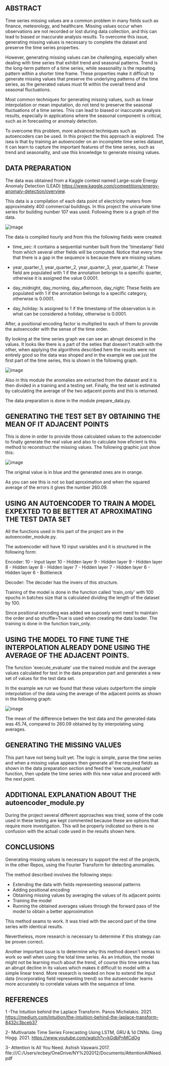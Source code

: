 ## ABSTRACT

Time series missing values are a common problem in many fields such as finance, meteorology, and healthcare. Missing values occur when observations are not recorded or lost during data collection, and this can lead to biased or inaccurate analysis results. To overcome this issue, generating missing values is necessary to complete the dataset and preserve the time series properties.

However, generating missing values can be challenging, especially when dealing with time series that exhibit trend and seasonal patterns. Trend is the long-term pattern of a time series, while seasonality is the repeating pattern within a shorter time frame. These properties make it difficult to generate missing values that preserve the underlying patterns of the time series, as the generated values must fit within the overall trend and seasonal fluctuations.

Most common techniques for generating missing values, such as linear interpolation or mean imputation, do not tend to preserve the seasonal fluctuations of a time series. This can lead to biased or inaccurate analysis results, especially in applications where the seasonal component is critical, such as in forecasting or anomaly detection.

To overcome this problem, more advanced techniques such as autoencoders can be used. In this project the this approach is explored. The isea is that by training an autoencoder on an incomplete time series dataset, it can learn to capture the important features of the time series, such as trend and seasonality, and use this knowledge to generate missing values.

## DATA PREPARATION

The data was obtained from a Kaggle contest named Large-scale Energy Anomaly Detection (LEAD) https://www.kaggle.com/competitions/energy-anomaly-detection/overview.

This data is a compilation of each data point of electricity meters from approximately 400 commercial buildings. In this project the univariate time series for building number 107 was used. Following there is a graph of the data.

![image](data/original_serie.png)

The data is compiled hourly and from this the following fields were created:

- time_sec: it contains a  sequential number built from the 'timestamp' field from which several other fields will be computed. Notice that every time that there is a gap in the sequence is because there are missing values.

- year_quarter_1, year_quarter_2, year_quarter_3, year_quarter_4: These field are populated with 1 if the annotation belongs to a specific quarter, otherwise it is assigned the value 0.0001.

- day_midnight, day_morning, day_afternoon, day_night: These fields are populated with 1 if the annotation belongs to a specific category, otherwise is 0.0001.

- day_holiday: Is assigned to 1 if the timestamp of the observation is in what can be considered a holiday, otherwise is 0.0001.

After, a positional encoding factor is multiplied to each of them to provide the autoencoder with the sense of the time order.

By looking at the time series graph we can see an abrupt descend in the values. It looks like there is a part of the seties that doesen't match with the other, when applying the algorithms described here the resolts were not entirely good so the data was shoped and in the example we use just the first part of the time series, this is shown in the following graph.

![image](data/ts_truncated_first_part.png)

Also in this module the anomalies are extracted from the dataset and it is then divided in a training and a testing set. Finally, the test set is estimated by calculating the average of the two adjacent points and this is returned. 

The data preparation is done in the module prepare_data.py.

## GENERATING THE TEST SET BY OBTAINING THE MEAN OF IT ADJACENT POINTS

This is done in order to provide those calculated values to the autoencoder to finally generate the real value and also to calculate how eficient is this method to reconstruct the missing values. The following graphic just show this:

![image](data/test_generated_by_average.png)

The original value is in blue and the generated ones are in orange.

As you can see this is not so bad aproximation and when the squared average of the errors it gives the number 260.09. 

## USING AN AUTOENCODER TO TRAIN A MODEL EXPEXTED TO BE BETTER AT APROXIMATING THE TEST DATA SET

All the functions used in this part of the project are in the autoencoder_module.py.

The autoencoder will have 10 input variables and it is structured in the following form:

Encoder:
10 - Input layer
10 - Hidden layer
9 - Hidden layer
9 - Hidden layer
8 - Hidden layer
8 - Hidden layer
7 - Hidden layer
7 - Hidden layer
6 - Hidden layer
6 - Bottleneck

Decoder: The decoder has the invers of this structure.

Training of the model is done in the function called 'train_only' with  100 epuchs in batches size that is calculated dividing the length of the dataset by 100.

Since positional encoding was added we suposely wont need to maintain the order and so shuffle=True is used when creating the data loader. The training is done in the function train_only.

## USING THE MODEL TO FINE TUNE THE INTERPOLATION ALREADY DONE USING THE AVERAGE OF THE ADJACENT POINTS.

The function 'execute_evaluate' use the trained module and the average values calculated for test in the data preparation part and generates a new set of values for the test data set.

In the example we run we found that these values outperform the simple interpolation of the data using the average of the adjacent points as shown in the following graph:

![image](data/test_generated_by_autoencoder.png)


The mean of the difference betwen the test data and the generated data was 45.74, compared to 260.09 obtained by by interpolating using averages.

## GENERATING THE MISSING VALUES

This part have not being built yet. The logic is simple, parse the time series and when a missing value appears then generate all the required fields as shown in the data preparation section and feed the 'execute_evaluate' function, then update the time series with this new value and proceed with the next point.

## ADDITIONAL EXPLANATION ABOUT THE autoencoder_module.py

During the project several different approaches was tried, some of the code used in these testing are kept commented because these are options that require more investigation. This will be properly indicated so there is no confusion with the actual code used in the results shown here.

## CONCLUSIONS

Generating missing values is necessary to support the rest of the projects, in the other Repos, using the Fourier Transform for detecting anomalies.

The method described involves the following steps:

- Extending the data with fields representing seasonal patterns
- Adding positional encoding
- Obtaining missing values by averaging the values of its adjacent points
- Training the model
- Running the obtained averages values through the forward pass of the model to obtain a better approximation

This method seams to work. It was tried with the second part of the time series with identical results.

Nevertheless, more research is necessary to determine if this strategy can be proven correct.

Another important issue is to determine why this method doesn't semas to work so well when using the total time series. As an intuition, the model might not be learning much about the trend, of course this time series has an abrupt decline in its values which makes it difficult to model with a simple linear trend. More research is needed on how to extend the input data (incorporating field representing trend) so the autoencoder learns more accurately to correlate values with the sequence of time.

## REFERENCES

 1 -The Intuition behind the Laplace Transform. Panos Michelakis. 2021. https://medium.com/intuition/the-intuition-behind-the-laplace-transform-8432c3bceb37

2- Multivariate Time Series Forecasting Using LSTM, GRU & 1d CNNs. Greg Hogg. 2021. https://www.youtube.com/watch?v=kGdbPnMCdOg  

3- Attention Is All You Need. Ashish Vaswani.2017. file:///C:/Users/ecbey/OneDrive/NY%202012/Documents/AttentionAllNeed.pdf 






